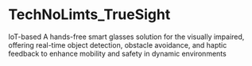 # TechNoLimts_TrueSight
IoT-based A hands-free smart glasses solution for the visually impaired, offering real-time object detection, obstacle avoidance, and haptic feedback to enhance mobility and safety in dynamic environments
